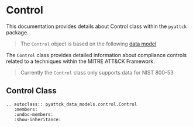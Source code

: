 # Control

This documentation provides details about Control class within the `pyattck` package.

> The `Control` object is based on the following [data model](https://github.com/swimlane/pyattck-data-models/blob/main/src/pyattck_data_models/control.py)

The `Control` class provides detailed information about compliance controls related to a techniques within the MITRE ATT&CK Framework. 

> Currently the `Control` class only supports data for NIST 800-53

## Control Class

```eval_rst
.. autoclass:: pyattck_data_models.control.Control
   :members:
   :undoc-members:
   :show-inheritance:
```
